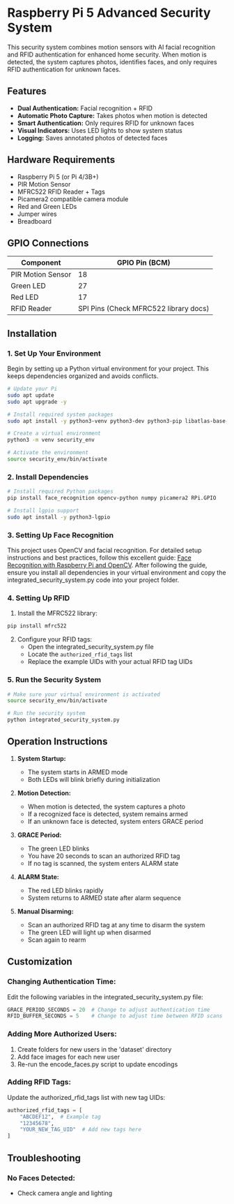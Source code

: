 # Raspberry Pi 5 Advanced Security System

This security system combines motion sensors with AI facial recognition and RFID authentication for enhanced home security. When motion is detected, the system captures photos, identifies faces, and only requires RFID authentication for unknown faces. 

## Features

- **Dual Authentication:** Facial recognition + RFID
- **Automatic Photo Capture:** Takes photos when motion is detected
- **Smart Authentication:** Only requires RFID for unknown faces
- **Visual Indicators:** Uses LED lights to show system status
- **Logging:** Saves annotated photos of detected faces

## Hardware Requirements

- Raspberry Pi 5 (or Pi 4/3B+)
- PIR Motion Sensor
- MFRC522 RFID Reader + Tags
- Picamera2 compatible camera module
- Red and Green LEDs
- Jumper wires
- Breadboard

## GPIO Connections

| Component | GPIO Pin (BCM) |
|-----------|---------------|
| PIR Motion Sensor | 18 |
| Green LED | 27 |
| Red LED | 17 |
| RFID Reader | SPI Pins (Check MFRC522 library docs) |

## Installation

### 1. Set Up Your Environment

Begin by setting up a Python virtual environment for your project. This keeps dependencies organized and avoids conflicts.

```bash
# Update your Pi
sudo apt update
sudo apt upgrade -y

# Install required system packages
sudo apt install -y python3-venv python3-dev python3-pip libatlas-base-dev libhdf5-dev libhdf5-serial-dev libopenjp2-7 libtiff5 libjpeg62-turbo-dev

# Create a virtual environment
python3 -m venv security_env

# Activate the environment
source security_env/bin/activate
```

### 2. Install Dependencies

```bash
# Install required Python packages
pip install face_recognition opencv-python numpy picamera2 RPi.GPIO

# Install lgpio support
sudo apt install -y python3-lgpio
```

### 3. Setting Up Face Recognition

This project uses OpenCV and facial recognition. For detailed setup instructions and best practices, follow this excellent guide: [Face Recognition with Raspberry Pi and OpenCV](https://core-electronics.com.au/guides/face-recognition-with-raspberry-pi-and-opencv/#setting-up-virtual-environment). After following the guide, ensure you install all dependencies in your virtual environment and copy the integrated_security_system.py code into your project folder.


### 4. Setting Up RFID

1. Install the MFRC522 library:

```bash
pip install mfrc522
```

2. Configure your RFID tags:
   - Open the integrated_security_system.py file
   - Locate the `authorized_rfid_tags` list
   - Replace the example UIDs with your actual RFID tag UIDs

### 5. Run the Security System

```bash
# Make sure your virtual environment is activated
source security_env/bin/activate

# Run the security system
python integrated_security_system.py
```

## Operation Instructions

1. **System Startup:**
   - The system starts in ARMED mode
   - Both LEDs will blink briefly during initialization

2. **Motion Detection:**
   - When motion is detected, the system captures a photo
   - If a recognized face is detected, system remains armed
   - If an unknown face is detected, system enters GRACE period

3. **GRACE Period:**
   - The green LED blinks
   - You have 20 seconds to scan an authorized RFID tag
   - If no tag is scanned, the system enters ALARM state

4. **ALARM State:**
   - The red LED blinks rapidly
   - System returns to ARMED state after alarm sequence

5. **Manual Disarming:**
   - Scan an authorized RFID tag at any time to disarm the system
   - The green LED will light up when disarmed
   - Scan again to rearm

## Customization

### Changing Authentication Time:

Edit the following variables in the integrated_security_system.py file:
```python
GRACE_PERIOD_SECONDS = 20  # Change to adjust authentication time
RFID_BUFFER_SECONDS = 5    # Change to adjust time between RFID scans
```

### Adding More Authorized Users:

1. Create folders for new users in the 'dataset' directory
2. Add face images for each new user
3. Re-run the encode_faces.py script to update encodings

### Adding RFID Tags:

Update the authorized_rfid_tags list with new tag UIDs:
```python
authorized_rfid_tags = [
    "ABCDEF12",  # Example tag
    "12345678",
    "YOUR_NEW_TAG_UID"  # Add new tags here
]
```

## Troubleshooting

### No Faces Detected:
- Check camera angle and lighting
